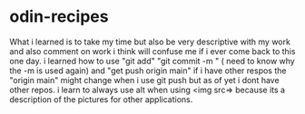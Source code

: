 # odin-recipes
What i learned is to take my time but also be very descriptive with my work and also comment on work i think will confuse me if i ever come back to this one day. i learned how to use "git add" "git commit -m " ( need to know why the -m is used again) and "get push origin main" if i have other respos the "origin main" might change when i use git push but as of yet i dont have other repos. i learn to always use alt when using <img src=> because its a description of the pictures for other applications.